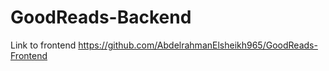 
# GoodReads-Backend

Link to frontend https://github.com/AbdelrahmanElsheikh965/GoodReads-Frontend
